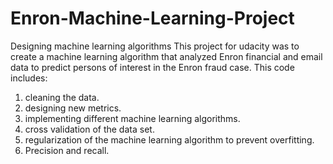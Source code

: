 # Enron-Machine-Learning-Project
Designing machine learning algorithms
This project for udacity was to create a machine learning algorithm that analyzed Enron financial and email data to predict persons of interest in the Enron fraud case.
This code includes:
1. cleaning the data.
2. designing new metrics.
3. implementing different machine learning algorithms.
4. cross validation of the data set.
5. regularization of the machine learning algorithm to prevent overfitting.
6. Precision and recall.
